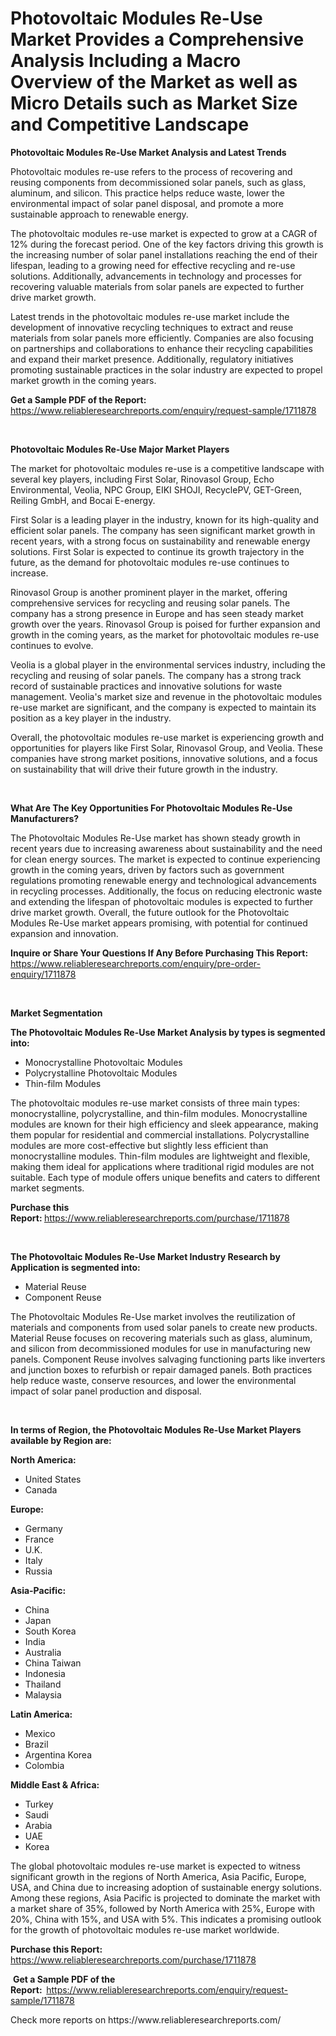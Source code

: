 <p><h1>Photovoltaic Modules Re-Use Market Provides a Comprehensive Analysis Including a Macro Overview of the Market as well as Micro Details such as Market Size and Competitive Landscape</h1></p><p><strong>Photovoltaic Modules Re-Use Market Analysis and Latest Trends</strong></p>
<p><p>Photovoltaic modules re-use refers to the process of recovering and reusing components from decommissioned solar panels, such as glass, aluminum, and silicon. This practice helps reduce waste, lower the environmental impact of solar panel disposal, and promote a more sustainable approach to renewable energy.</p><p>The photovoltaic modules re-use market is expected to grow at a CAGR of 12% during the forecast period. One of the key factors driving this growth is the increasing number of solar panel installations reaching the end of their lifespan, leading to a growing need for effective recycling and re-use solutions. Additionally, advancements in technology and processes for recovering valuable materials from solar panels are expected to further drive market growth.</p><p>Latest trends in the photovoltaic modules re-use market include the development of innovative recycling techniques to extract and reuse materials from solar panels more efficiently. Companies are also focusing on partnerships and collaborations to enhance their recycling capabilities and expand their market presence. Additionally, regulatory initiatives promoting sustainable practices in the solar industry are expected to propel market growth in the coming years.</p></p>
<p><strong>Get a Sample PDF of the Report:&nbsp;</strong> <a href="https://www.reliableresearchreports.com/enquiry/request-sample/1711878">https://www.reliableresearchreports.com/enquiry/request-sample/1711878</a></p>
<p>&nbsp;</p>
<p><strong>Photovoltaic Modules Re-Use Major Market Players</strong></p>
<p><p>The market for photovoltaic modules re-use is a competitive landscape with several key players, including First Solar, Rinovasol Group, Echo Environmental, Veolia, NPC Group, EIKI SHOJI, RecyclePV, GET-Green, Reiling GmbH, and Bocai E-energy.</p><p>First Solar is a leading player in the industry, known for its high-quality and efficient solar panels. The company has seen significant market growth in recent years, with a strong focus on sustainability and renewable energy solutions. First Solar is expected to continue its growth trajectory in the future, as the demand for photovoltaic modules re-use continues to increase.</p><p>Rinovasol Group is another prominent player in the market, offering comprehensive services for recycling and reusing solar panels. The company has a strong presence in Europe and has seen steady market growth over the years. Rinovasol Group is poised for further expansion and growth in the coming years, as the market for photovoltaic modules re-use continues to evolve.</p><p>Veolia is a global player in the environmental services industry, including the recycling and reusing of solar panels. The company has a strong track record of sustainable practices and innovative solutions for waste management. Veolia's market size and revenue in the photovoltaic modules re-use market are significant, and the company is expected to maintain its position as a key player in the industry.</p><p>Overall, the photovoltaic modules re-use market is experiencing growth and opportunities for players like First Solar, Rinovasol Group, and Veolia. These companies have strong market positions, innovative solutions, and a focus on sustainability that will drive their future growth in the industry.</p></p>
<p>&nbsp;</p>
<p><strong>What Are The Key Opportunities For Photovoltaic Modules Re-Use Manufacturers?</strong></p>
<p><p>The Photovoltaic Modules Re-Use market has shown steady growth in recent years due to increasing awareness about sustainability and the need for clean energy sources. The market is expected to continue experiencing growth in the coming years, driven by factors such as government regulations promoting renewable energy and technological advancements in recycling processes. Additionally, the focus on reducing electronic waste and extending the lifespan of photovoltaic modules is expected to further drive market growth. Overall, the future outlook for the Photovoltaic Modules Re-Use market appears promising, with potential for continued expansion and innovation.</p></p>
<p><strong>Inquire or Share Your Questions If Any Before Purchasing This Report:</strong> <a href="https://www.reliableresearchreports.com/enquiry/pre-order-enquiry/1711878">https://www.reliableresearchreports.com/enquiry/pre-order-enquiry/1711878</a></p>
<p>&nbsp;</p>
<p><strong>Market Segmentation</strong></p>
<p><strong>The Photovoltaic Modules Re-Use Market Analysis by types is segmented into:</strong></p>
<p><ul><li>Monocrystalline Photovoltaic Modules</li><li>Polycrystalline Photovoltaic Modules</li><li>Thin-film Modules</li></ul></p>
<p><p>The photovoltaic modules re-use market consists of three main types: monocrystalline, polycrystalline, and thin-film modules. Monocrystalline modules are known for their high efficiency and sleek appearance, making them popular for residential and commercial installations. Polycrystalline modules are more cost-effective but slightly less efficient than monocrystalline modules. Thin-film modules are lightweight and flexible, making them ideal for applications where traditional rigid modules are not suitable. Each type of module offers unique benefits and caters to different market segments.</p></p>
<p><strong>Purchase this Report:&nbsp;</strong><a href="https://www.reliableresearchreports.com/purchase/1711878">https://www.reliableresearchreports.com/purchase/1711878</a></p>
<p>&nbsp;</p>
<p><strong>The Photovoltaic Modules Re-Use Market Industry Research by Application is segmented into:</strong></p>
<p><ul><li>Material Reuse</li><li>Component Reuse</li></ul></p>
<p><p>The Photovoltaic Modules Re-Use market involves the reutilization of materials and components from used solar panels to create new products. Material Reuse focuses on recovering materials such as glass, aluminum, and silicon from decommissioned modules for use in manufacturing new panels. Component Reuse involves salvaging functioning parts like inverters and junction boxes to refurbish or repair damaged panels. Both practices help reduce waste, conserve resources, and lower the environmental impact of solar panel production and disposal.</p></p>
<p>&nbsp;</p>
<p><strong>In terms of Region, the Photovoltaic Modules Re-Use Market Players available by Region are:</strong></p>
<p>
    <p> <strong> North America: </strong>
        <ul>
            <li>United States</li>
            <li>Canada</li>
        </ul>
        </p> 
    <p> <strong> Europe: </strong>
        <ul>
            <li>Germany</li>
            <li>France</li>
            <li>U.K.</li>
            <li>Italy</li>
            <li>Russia</li>
        </ul>
        </p> 
    <p> <strong> Asia-Pacific: </strong>
        <ul>
            <li>China</li>
            <li>Japan</li>
            <li>South Korea</li>
            <li>India</li>
            <li>Australia</li>
            <li>China Taiwan</li>
            <li>Indonesia</li>
            <li>Thailand</li>
            <li>Malaysia</li>
        </ul>
        </p> 
    <p> <strong> Latin America: </strong>
        <ul>
            <li>Mexico</li>
            <li>Brazil</li>
            <li>Argentina Korea</li>
            <li>Colombia</li>
        </ul>
        </p> 
    <p> <strong> Middle East & Africa: </strong>
        <ul>
            <li>Turkey</li>
            <li>Saudi</li>
            <li>Arabia</li>
            <li>UAE</li>
            <li>Korea</li>
        </ul>
    </p>
    </p>
<p><p>The global photovoltaic modules re-use market is expected to witness significant growth in the regions of North America, Asia Pacific, Europe, USA, and China due to increasing adoption of sustainable energy solutions. Among these regions, Asia Pacific is projected to dominate the market with a market share of 35%, followed by North America with 25%, Europe with 20%, China with 15%, and USA with 5%. This indicates a promising outlook for the growth of photovoltaic modules re-use market worldwide.</p></p>
<p><strong>Purchase this Report: </strong><a href="https://www.reliableresearchreports.com/purchase/1711878">https://www.reliableresearchreports.com/purchase/1711878</a></p>
<p>&nbsp;<strong>Get a Sample PDF of the Report:&nbsp;&nbsp;</strong><a href="https://www.reliableresearchreports.com/enquiry/request-sample/1711878">https://www.reliableresearchreports.com/enquiry/request-sample/1711878</a></p>
<p><strong></strong></p>
<p>Check more reports on https://www.reliableresearchreports.com/</p>